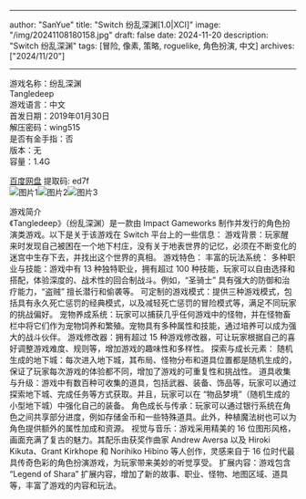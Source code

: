 
---
author: "SanYue"
title: "Switch 纷乱深渊[1.0|XCI]"
image: "/img/20241108180158.jpg"
draft: false
date: 2024-11-20
description: "Switch 纷乱深渊"
tags: [冒险, 像素, 策略, roguelike, 角色扮演, 中文]
archives: ["2024/11/20"]

---

游戏名称：纷乱深渊   
Tangledeep    
游戏语言：中文  
首发日期：2019年01月30日  
解压密码：wing515  
是否有金手指：否  
版本：无   
容量：1.4G

[百度网盘](https//pan.baidu.com/s/1NvrCIqHkMXf9yQ5ZBdHMnw) 提取码: ed7f  
![图片1](/img/5dcb1c.jpg)![图片2](/img/553bd6.jpg)![图片3](/img/e59968.jpg)  

游戏简介  
《Tangledeep》（纷乱深渊）是一款由 Impact Gameworks 制作并发行的角色扮演类游戏。以下是关于该游戏在 Switch 平台上的一些信息：
游戏背景：玩家醒来时发现自己被困在一个地下村庄，没有关于地表世界的记忆，必须在不断变化的迷宫中生存下去，并找出这个世界的真相。
游戏特色：
丰富的玩法系统：
多种职业与技能：游戏中有 13 种独特职业，拥有超过 100 种技能，玩家可以自由选择和搭配，体验深度的、战术性的回合制战斗。例如，“圣骑士” 具有强大的防御和治疗能力，“盗贼” 擅长潜行和偷袭等。
可定制的游戏模式：提供三种游戏模式，包括具有永久死亡惩罚的经典模式，以及减轻死亡惩罚的冒险模式等，满足不同玩家的挑战偏好。
宠物养成系统：玩家可以捕获几乎任何游戏中的怪物，并在怪物畜栏中将它们作为宠物饲养和繁殖。宠物具有多种属性和技能，通过培养可以成为强大的战斗伙伴。
游戏修改器：拥有超过 15 种游戏修改器，可让玩家根据自己的喜好调整游戏难度、规则等，增加游戏的趣味性和多样性。
探索与成长元素：
随机生成的地下城：每次进入地下城，其布局、怪物分布和道具位置都是随机生成的，保证了玩家每次游戏的体验都不同，增加了游戏的可重复性和挑战性。
道具收集与升级：游戏中有数百种可收集的道具，包括武器、装备、饰品等，玩家可以通过探索地下城、完成任务等方式获取。并且，玩家可以在 “物品梦境”（随机生成的小型地下城）中强化自己的装备。
角色成长与传承：玩家可以通过银行系统在角色之间共享部分进度，例如存储金币和一些特殊道具。此外，种植魔法树也可以为角色提供额外的属性加成和资源。
视觉与音乐：游戏采用精美的 16 位图形风格，画面充满了复古的魅力。其配乐由获奖作曲家 Andrew Aversa 以及 Hiroki Kikuta、Grant Kirkhope 和 Norihiko Hibino 等人创作，灵感来自于 16 位时代最具传奇色彩的角色扮演游戏，为玩家带来美妙的听觉享受。
扩展内容：游戏包含 “Legend of Shara” 扩展内容，增加了新的故事、职业、怪物、地图区域、道具等，丰富了游戏的内容和玩法。

